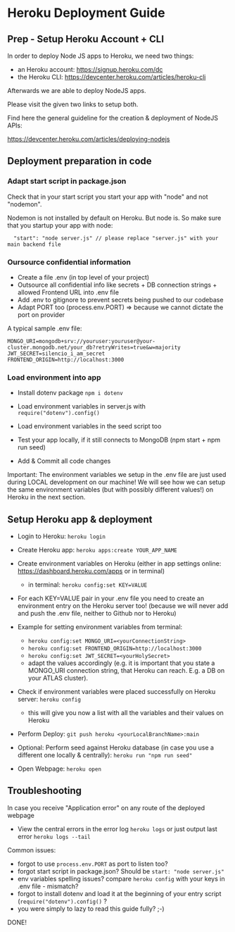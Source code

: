 # Heroku Deployment Guide

## Prep - Setup Heroku Account + CLI

In order to deploy Node JS apps to Heroku, we need two things:
- an Heroku account: https://signup.heroku.com/dc
- the Heroku CLI: https://devcenter.heroku.com/articles/heroku-cli

Afterwards we are able to deploy NodeJS apps.

Please visit the given two links to setup both.

Find here the general guideline for the creation & deployment of NodeJS APIs:

https://devcenter.heroku.com/articles/deploying-nodejs


## Deployment preparation in code

### Adapt start script in package.json

Check that in your start script you start your app with "node" and not "nodemon".

Nodemon is not installed by default on Heroku. But node is. So make sure that you startup your app with node:

```
  "start": "node server.js" // please replace "server.js" with your main backend file
```

### Oursource confidential information

- Create a file .env (in top level of your project)
- Outsource all confidential info like secrets + DB connection strings + allowed Frontend URL into .env file
- Add .env to gitignore to prevent secrets being pushed to our codebase
- Adapt PORT too (process.env.PORT) => because we cannot dictate the port on provider

A typical sample .env file:
```
MONGO_URI=mongodb+srv://youruser:youruser@your-cluster.mongodb.net/your_db?retryWrites=true&w=majority
JWT_SECRET=silencio_i_am_secret
FRONTEND_ORIGIN=http://localhost:3000
```

### Load environment into app

- Install dotenv package `npm i dotenv`
- Load environment variables in server.js with `require("dotenv").config()`
- Load environment variables in the seed script too

- Test your app locally, if it still connects to MongoDB (npm start + npm run seed)
- Add & Commit all code changes

Important: The environment variables we setup in the .env file are just used during LOCAL development on our machine! We will see how we can setup the same environment variables (but with possibly different values!) on Heroku in the next section.


## Setup Heroku app & deployment

- Login to Heroku: `heroku login`
- Create Heroku app: `heroku apps:create YOUR_APP_NAME`

- Create environment variables on Heroku (either in app settings online: https://dashboard.heroku.com/apps or in terminal)
  - in terminal: `heroku config:set KEY=VALUE`

- For each KEY=VALUE pair in your .env file you need to create an environment entry on the Heroku server too! (because we will never add and push the .env file, neither to Github nor to Heroku)

- Example for setting environment variables from terminal:
  - `heroku config:set MONGO_URI=<yourConnectionString>`
  - `heroku config:set FRONTEND_ORIGIN=http://localhost:3000`
  - `heroku config:set JWT_SECRET=<yourHolySecret>`
  - adapt the values accordingly (e.g. it is important that you state a MONGO_URI connection string, that Heroku can reach. E.g. a DB on your ATLAS cluster).

- Check if environment variables were placed successfully on Heroku server: `heroku config`
  - this will give you now a list with all the variables and their values on Heroku 

- Perform Deploy: `git push heroku <yourLocalBranchName>:main`
- Optional: Perform seed against Heroku database (in case you use a different one locally & centrally): `heroku run "npm run seed"`
- Open Webpage: `heroku open`

## Troubleshooting

In case you receive "Application error" on any route of the deployed webpage
- View the central errors in the error log `heroku logs` or just output last error `heroku logs --tail`

Common issues:
- forgot to use `process.env.PORT` as port to listen too?
- forgot start script in package.json? Should be `start: "node server.js"`
- env variables spelling issues? compare `heroku config` with your keys in .env file - mismatch?
- forgot to install dotenv and load it at the beginning of your entry script (`require("dotenv").config()` ?
- you were simply to lazy to read this guide fully? ;-)

DONE!
